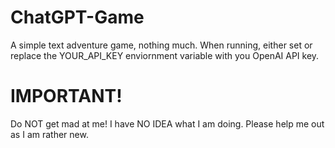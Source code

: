 # ChatGPT-Game
A simple text adventure game, nothing much. When running, either set or replace the YOUR_API_KEY enviornment variable with you OpenAI API key.
# IMPORTANT!
Do NOT get mad at me! I have NO IDEA what I am doing. Please help me out as I am rather new.

